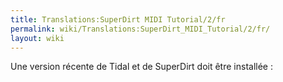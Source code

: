 ```yaml
---
title: Translations:SuperDirt MIDI Tutorial/2/fr
permalink: wiki/Translations:SuperDirt_MIDI_Tutorial/2/fr/
layout: wiki
---
```


Une version récente de Tidal et de SuperDirt doit être installée :

